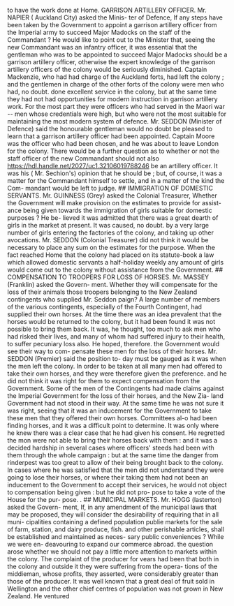 to have the work done at Home. GARRISON ARTILLERY OFFICER. Mr. NAPIER ( Auckland City) asked the Minis- ter of Defence, If any steps have been taken by the Government to appoint a garrison artillery officer from the Imperial army to succeed Major Madocks on the staff of the Commandant ? He would like to point out to the Minister that, seeing the new Commandant was an infantry officer, it was essential that the gentleman who was to be appointed to succeed Major Madocks should be a garrison artillery officer, otherwise the expert knowledge of the garrison artillery officers of the colony would be seriously diminished. Captain Mackenzie, who had had charge of the Auckland forts, had left the colony ; and the gentlemen in charge of the other forts of the colony were men who had, no doubt. done excellent service in the colony, but at the same time they had not had opportunities for modern instruction in garrison artillery work. For the most part they were officers who had served in the Maori war -- men whose credentials were high, but who were not the most suitable for maintaining the most modern system of defence. Mr. SEDDON (Minister of Defence) said the honourable gentleman would no doubt be pleased to learn that a garrison artillery officer had been appointed. Captain Moore was the officer who had been chosen, and he was about to leave London for the colony. There would be a further question as to whether or not the staff officer of the new Commandant should not also https://hdl.handle.net/2027/uc1.32106019788246 be an artillery officer. It was his ( Mr. Sechion's) opinion that he should be ; but, of course, it was a matter for the Commandant himself to settle, and in a matter of the kind the Com- mandant would be left to judge. ## IMMIGRATION OF DOMESTIC SERVANTS. Mr. GUINNESS (Grey) asked the Colonial Treasurer, Whether the Government will make provision on the estimates to provide for assist- ance being given towards the immigration of girls suitable for domestic purposes ? He be- lieved it was admitted that there was a great dearth of girls in the market at present. It was caused, no doubt. by a very large number of girls entering the factories of the colony, and taking up other avocations. Mr. SEDDON (Colonial Treasurer) did not think it would be necessary to place any sum on the estimates for the purpose. When the fact reached Home that the colony had placed on its statute-book a law which allowed domestic servants a half-holiday weekly any amount of girls would come out to the colony without assistance from the Government. ## COMPENSATION TO TROOPERS FOR LOSS OF HORSES. Mr. MASSEY (Franklin) asked the Govern- ment. Whether they will compensate for the loss of their animals those troopers belonging to the New Zealand contingents who supplied Mr. Seddon paign? A large number of members of the various contingents, especially of the Fourth Contingent, had supplied their own horses. At the time there was an idea prevalent that the horses would be returned to the colony, but it had been found it was not possible to bring them back. It was, he thought, too much to ask men who had risked their lives, and many of whom had suffered injury to their health, to suffer pecuniary loss also. He hoped, therefore. the Government would see their way to com- pensate these men for the loss of their horses. Mr. SEDDON (Premier) said the position to- day must be gauged as it was when the men left the colony. In order to be taken at all many men had offered to take their own horses, and they were therefore given the preference. and he did not think it was right for them to expect compensation from the Government. Some of the men of the Contingents had made claims against the Imperial Government for the loss of their horses, and the New Zia- land Government had not stood in their way. At the same time he was not sure it was right, seeing that it was an inducement for the Government to take these men that they offered their own horses. Committees al-o had been finding horses, and it was a difficult point to determine. It was only where he knew there was a clear case that he had given his consent. He regretted the mon were not able to bring their horses back with them : and it was a decided hardship in several cases where officers' steeds had been with them through the whole campaign : but at the same time the danger from rinderpest was too great to allow of their being brought back to the colony. In cases where he was satisfied that the men did not understand they were going to lose their horses, or where their taking them had not been an inducement to the Government to accept their services, he would not object to compensation being given : but he did not pro- pose to take a vote of the House for the pur- pose. . ## MUNICIPAL MARKETS. Mr. HOGG (lasterton) asked the Govern- ment, If, in any amendment of the municipal laws that may be proposed, they will consider the desirability of requiring that in all muni- cipalities containing a defined population publie markets for the sale of farm, station, and dairy produce, fish. and other perishable articles, shall be established and maintained as neces- sary public conveniences ? While we were en- deavouring to expand our commerce abroad. the question arose whether we should not pay a little more attention to markets within the colony. The complaint of the producer for vears had been that both in the colony and outside it they were suffering from the opera- tions of the middieman, whose profits, they asserted, were considerably greater than those of the producer. It was well known that a great deal of fruit sold in Wellington and the other chief centres of population was not grown in New Zealand. He ventured 